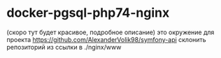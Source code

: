 # docker-pgsql-php74-nginx
(скоро тут будет красивое, подробное описание)
это окружение для проекта https://github.com/AlexanderVolik98/symfony-api
склонить репозиторий из ссылки в ./nginx/www
